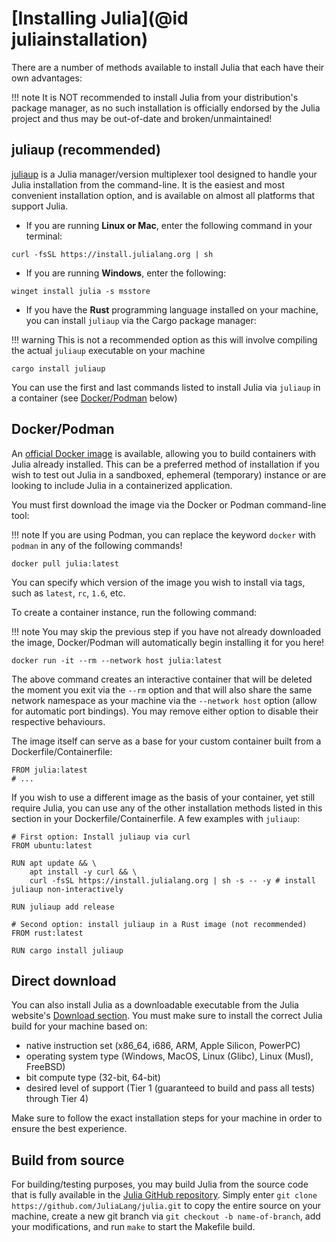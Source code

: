 # [Installing Julia](@id juliainstallation)

There are a number of methods available to install Julia that each have their
own advantages:

!!! note 
    It is NOT recommended to install Julia from your distribution's package
    manager, as no such installation is officially endorsed by the Julia project
    and thus may be out-of-date and broken/unmaintained!

## juliaup (recommended)

[juliaup](https://github.com/JuliaLang/juliaup.git) is a Julia manager/version
multiplexer tool designed to handle your Julia installation from the
command-line. It is the easiest and most convenient installation option, and is
available on almost all platforms that support Julia.

* If you are running **Linux or Mac**, enter the following command in your
  terminal:
```
curl -fsSL https://install.julialang.org | sh
```  

* If you are running **Windows**, enter the following:
```
winget install julia -s msstore
```

* If you have the **Rust** programming language installed on your machine, you
  can install `juliaup` via the Cargo package manager:

!!! warning 
    This is not a recommended option as this will involve compiling the
    actual `juliaup` executable on your machine

```
cargo install juliaup
``` 

You can use the first and last commands listed to install Julia via `juliaup` in
a container (see [Docker/Podman](#Docker/Podman) below)

## Docker/Podman

An [official Docker image](https://hub.docker.com/_/julia) is available,
allowing you to build containers with Julia already installed. This can be a
preferred method of installation if you wish to test out Julia in a sandboxed,
ephemeral (temporary) instance or are looking to  include Julia in a
containerized application.

You must first download the image via the Docker or Podman command-line tool:

!!! note 
    If you are using Podman, you can replace the keyword `docker` with
    `podman` in any of the following commands!

```
docker pull julia:latest
```

You can specify which version of the image you wish to install via tags, such as
`latest`, `rc`, `1.6`, etc.

To create a container instance, run the following command:

!!! note 
    You may skip the previous step if you have not already downloaded the
    image, Docker/Podman will automatically begin installing it for you here!

```
docker run -it --rm --network host julia:latest
```

The above command creates an interactive container that will be deleted the
moment you exit via the `--rm` option and that will also share the same network
namespace as your machine via the `--network host` option (allow for automatic
port bindings). You may remove either option to disable their respective
behaviours.

The image itself can serve as a base for your custom container built from a
Dockerfile/Containerfile:

```
FROM julia:latest
# ...
```

If you wish to use a different image as the basis of your container, yet still
require Julia, you can use any of the other installation methods listed in this
section in your Dockerfile/Containerfile. A few examples with `juliaup`:

```
# First option: Install juliaup via curl
FROM ubuntu:latest

RUN apt update && \
    apt install -y curl && \
    curl -fsSL https://install.julialang.org | sh -s -- -y # install juliaup non-interactively

RUN juliaup add release

# Second option: install juliaup in a Rust image (not recommended)
FROM rust:latest

RUN cargo install juliaup
```

## Direct download

You can also install Julia as a downloadable executable from the Julia website's
[Download section](https://julialang.org/downloads/). You must make sure to
install the correct Julia build for your machine based on:
* native instruction set (x86_64, i686, ARM, Apple Silicon, PowerPC)
* operating system type (Windows, MacOS, Linux (Glibc), Linux (Musl), FreeBSD)
* bit compute type (32-bit, 64-bit)
* desired level of support (Tier 1 (guaranteed to build and pass all tests)
  through Tier 4)

Make sure to follow the exact installation steps for your machine in order to
ensure the best experience.

## Build from source

For building/testing purposes, you may build Julia from the source code that is
fully available in the [Julia GitHub
repository](https://github.com/JuliaLang/julia.git). Simply enter `git clone
https://github.com/JuliaLang/julia.git` to copy the entire source on your
machine, create a new git branch via `git checkout -b name-of-branch`, add your
modifications, and run `make` to start the Makefile build.

